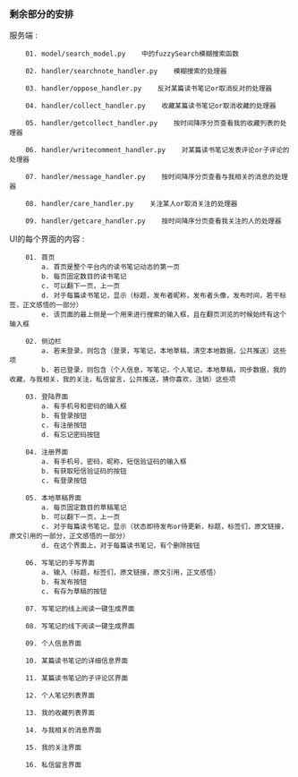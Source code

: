 ### 剩余部分的安排 ###



服务端 :  

        01. model/search_model.py    中的fuzzySearch模糊搜索函数  
    
        02. handler/searchnote_handler.py    模糊搜索的处理器  
    
        03. handler/oppose_handler.py    反对某篇读书笔记or取消反对的处理器  
    
        04. handler/collect_handler.py    收藏某篇读书笔记or取消收藏的处理器  
    
        05. handler/getcollect_handler.py    按时间降序分页查看我的收藏列表的处理器  
    
        06. handler/writecomment_handler.py    对某篇读书笔记发表评论or子评论的处理器  
    
        07. handler/message_handler.py    按时间降序分页查看与我相关的消息的处理器  
    
        08. handler/care_handler.py    关注某人or取消关注的处理器  
    
        09. handler/getcare_handler.py    按时间降序分页查看我关注的人的处理器  



UI的每个界面的内容 :  

        01. 首页  
            a. 首页是整个平台内的读书笔记动态的第一页  
            b. 每页固定数目的读书笔记  
            c. 可以翻下一页，上一页  
            d. 对于每篇读书笔记，显示（标题，发布者昵称，发布者头像，发布时间，若干标签，正文感悟的一部分）  
            e. 该页面的最上侧是一个用来进行搜索的输入框，且在翻页浏览的时候始终有这个输入框  
        
        02. 侧边栏  
            a. 若未登录，则包含（登录，写笔记，本地草稿，清空本地数据，公共推送）这些项  
            b. 若已登录，则包含（个人信息，写笔记，个人笔记，本地草稿，同步数据，我的收藏，与我相关，我的关注，私信留言，公共推送，猜你喜欢，注销）这些项  
        
        03. 登陆界面  
            a. 有手机号和密码的输入框  
            b. 有登录按钮  
            c. 有注册按钮  
            d. 有忘记密码按钮  
        
        04. 注册界面  
            a. 有手机号，密码，昵称，短信验证码的输入框  
            b. 有获取短信验证码的按钮  
            c. 有登录按钮  
        
        05. 本地草稿界面  
            a. 每页固定数目的草稿笔记  
            b. 可以翻下一页，上一页  
            c. 对于每篇读书笔记，显示（状态即待发布or待更新，标题，标签们，原文链接，原文引用的一部分，正文感悟的一部分）  
            d. 在这个界面上，对于每篇读书笔记，有个删除按钮  
        
        06. 写笔记的手写界面  
            a. 输入（标题，标签们，原文链接，原文引用，正文感悟）  
            b. 有发布按钮  
            c. 有存为草稿的按钮  
        
        07. 写笔记的线上阅读一键生成界面  
        
        08. 写笔记的线下阅读一键生成界面  
        
        09. 个人信息界面  
        
        10. 某篇读书笔记的详细信息界面  
        
        11. 某篇读书笔记的子评论区界面  
        
        12. 个人笔记列表界面  
        
        13. 我的收藏列表界面  
        
        14. 与我相关的消息界面  
        
        15. 我的关注界面  
        
        16. 私信留言界面  
        
        